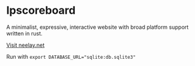 Ipscoreboard
============

A minimalist, expressive, interactive website with broad platform support written in rust.

[Visit neelay.net](https://neelay.net)

Run with `export DATABASE_URL="sqlite:db.sqlite3"`

